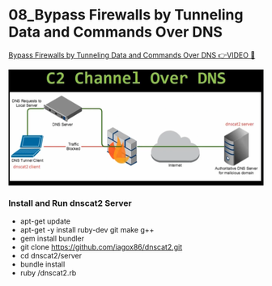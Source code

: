 # 08_Bypass Firewalls by Tunneling Data and Commands Over DNS

[Bypass Firewalls by Tunneling Data and Commands Over DNS 👉VIDEO &#128279;](https://codered.eccouncil.org/courseVideo/Kali-for-Penetration-Testers?lessonId=9d8fef63-b97f-4dba-9e79-a9e6eca711d8&finalAssessment=false)

![](img/DNS.png)

### Install and Run dnscat2 Server

- apt-get update
- apt-get -y install ruby-dev git make g++
- gem install bundler
- git clone https://github.com/iagox86/dnscat2.git
- cd dnscat2/server
- bundle install
- ruby /dnscat2.rb
